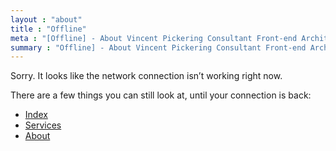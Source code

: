 ```yaml
---
layout : "about"
title : "Offline"
meta : "[Offline] - About Vincent Pickering Consultant Front-end Architect and Developer"
summary : "Offline] - About Vincent Pickering Consultant Front-end Architect and Developer"
---
```


Sorry. It looks like the network connection isn’t working right now.

There are a few things you can still look at, until your connection is back:

- [Index]({{site.url}})
- [Services]({{site.url}}/services)
- [About]({{site.url}}/about)
